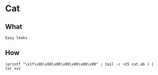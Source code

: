 # Cat

## What

```text
Easy leaks
```

## How

```text
(printf "\x1f\x8b\x08\x00\x00\x00\x00\x00" ; tail -c +25 cat.ab ) | tar xvz
```
